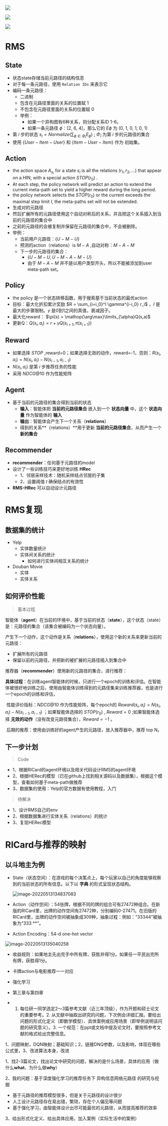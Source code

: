 <img src="http://latex.codecogs.com/gif.latex?\sqrt{\sum\limits_{i=1}^{n}(x_{i}-y_{i})^2}" />



![](http://latex.codecogs.com/gif.latex?\sqrt{\sum\limits_{i=1}^{n}(x_{i}-y_{i})^2})



![](http://latex.codecogs.com/gif.latex?\sqrt{\sum\limits_{i=1}^{n}(x_{i}-y_{i})^2})



















# RMS

## State

- 状态state存储当前元路径的结构信息
- 对于每一条元路径，使用 `Relation IDs` 来表示它
- 编码一条元路径：
  - 二进制
  - 包含在元路径里面的关系的位置赋 1
  - 不包含在元路径里面的关系的位置赋 0
  - 举例：
    - 如果一个异构图有6种关系，则分配关系ID 1-6。
    - 如果一条元路径 $\phi$：[2, 6, 4]，那么它的 $E\phi$ 为 (0, 1, 0, 1, 0, 1)
- 第 $i$ 步的状态 $s_i = Normalize(\sum_{\phi \in {\Phi_i}} E_{\phi})$  ; $\Phi_{i}$ 为第 $i$ 步的元路径的集合
- 使用 $\lbrace User-Item-User \rbrace$ 和 $\lbrace Item-User-Item \rbrace$  作为 初始集。



## Action

- the action space $A_{s_{i}}$ for a state $s_{i}$ is all the relations $(r_1,r_2,...)$ that appear on a HIN, with a special action $STOP(r_0)$ .
- At each step, the policy network will predict an action to extend the current meta-path set to yield a higher reward during the long period.
- the policy network selects the $STOP(r_{0})$ or the current exceeds the maximal step limit $I$, the meta-paths set will not be extended.
- 生成对的元路径
- 然后扩展所有的元路径使用这个自动对称后的关系，并且把这个关系插入到当前的元路径的集合中
- 之前的元路径的会被复制并保留在元路径的集合中，不会被删除。
- 举例：
  - 当前用户元路径：$\lbrace U-M-U \rbrace$ 
  - 预测的action（relations）is $M-A$ ,自动对称：$M-A-M$ 
  - 下一步的元路径的集合：
    - $\lbrace U-M-U, U-M-A-M-U \rbrace$
    - 由于 $M-A-M$ 并不是以用户类型开头，所以不能被添加到user meta-path set。



## Policy

- the policy 是一个状态转移函数，用于搜索基于当前状态的最优action
- 目标：最大化折扣累计奖励 $R = \sum_{i=i_0}^I \gamma^{i-i_0} r_i$ ，$I$ 是最大的步骤限制。$\gamma$ 是0到1之间的真值，衰减因子。
- 最大化reward： $\pi(s) = \mathop{\arg\max}\limits_{\alpha}Q(s,a)$ 
- 更新Q：$Q(s_{i},a_{i}) = r+\gamma Q(s_{i+1},\pi(s_{i+1}))$ 



## Reward

- 如果选择 $STOP$ ,reward=0；如果选择无效的动作，reward=-1，否则：$R(s_i,a_i) = N(s_i,a_i)-N(s_{i-1},a_{i-1})$ 
- $N(s_i,a_i)$ 是第 $i$ 步推荐任务的性能
- 采用 $NDCG@10$ 作为性能矩阵



## Agent

- 基于当前的元路径的集合得到当前的状态
  - **输入**：智能体把 **当前的元路径集合** 嵌入到一个 **状态向量** 中，这个 **状态向量** 作为智能体的 **输入**
  - **输出**：智能体会产生下一个关系（**relations**）
  - 得到的关系**（relations）**用于更新 **当前的元路径集合**，从而产生一个 **新的集合**



## Recommender

- **recommender**：任何基于元路径的model
- 设计了一些训练技巧来更好地训练 **HRec**
  - 1、邻居采样技术：随机采样结点邻居的子集
  - 2、设置阈值 $t$ 确保结点的有效性
- **RMS-HRec** 可以自动设计元路径

# RMS复现

## 数据集的统计

- Yelp
  - 实体数量统计
  - 实体间关系的统计
    - 如何进行实体间相互关系的统计
- Douban Movie
  - 实体
  - 实体关系

## 如何评价性能

> 基本过程

智能体（**agent**）在当前的环境中，基于当前的状态（**state**），这个状态（state）是：元路径的集合（该集合被编码为一个状态向量）。





产生下一个动作，这个动作是关系（**relations**），使用这个新的关系来更新当前的元路径：

- 扩展所有的元路径
- 保留以前的元路径，并把新的被扩展的元路径插入到集合中





推荐器（**recommender**）使用新的元路径的集合，进行推荐：	

​	**具体过程**：在训练agent智能体的时候，只进行一个epoch的训练和评估。在智能体被很好地训练之后，使用由智能体训练得到的元路径集来训练推荐器，也是进行一个epoch的训练和评估，

​	性能评价指标：$NDCG@10$ 作为性能矩阵，每个epoch的 $Reward(s_i,a_i) = N(s_i,a_i)-N(s_{i-1},a_{i-1})$ ；如果智能体选择的 $STOP(r_0)$ , $Reward = 0$ ;如果智能体选择 **无效的动作**（没有改变元路径集合），$Reward = -1$  。



​	后期的推荐：使用由训练好的agent产生的元路径，放入推荐器中，推荐 top N。

## 下一步计划

> Code

- 1、根据RlCard的agent环境以及相关代码设计RMS的agent环境
- 2、根据HERec的模型（已在github上找到相关源码以及数据集），根据这个模型，查看如何基于meta-path做推荐
- 3、数据集的使用：Yelp的官方数据有使用教程，入门

> 待解决

- 1、设计RMS自己的env
- 2、根据数据集进行实体关系（relations）的统计
- 3、复现HERec模型



# RlCard与推荐的映射

## 以斗地主为例

- State（状态空间）：在游戏的每个决策点上，每个玩家以自己的角度能够观察到的当前状态的所有信息。以下以 **字典** 的形式呈现状态结构。

  ![image-20220513134837083](https://raw.githubusercontent.com/lqyspace/mypic/master/PicBed/202205181725667.png)



- Action（动作空间）：54张牌，根据不同的牌的组合可有27472种组合。在新版的RlCard里，出牌的动作空间有27472种，分别编码0-27471。在旧版的RlCard里，出牌的动作空间被抽象成309种，抽象过程：例如：“33344”被抽象为“333 **”。
- Action Encoding：54-d one-hot vector

![image-20220513135040258](https://raw.githubusercontent.com/lqyspace/mypic/master/PicBed/202205181725488.png)



- 收益规则：如果地主先出完手中所有牌，获胜并得1分。如果任一平民出完所有牌，获胜得1分。



- 卡牌action与电影推荐一一对应
- 强化学习
- 第三章与第四章



- 1. 每位研一同学选定2～3篇参考文献（近三年顶级），作为开题和硕士论文的重要参考。2. 从文献中抽取出研究的问题，下次例会详细汇报。要给出问题的形式化定义（即数学模型）、具体案例或应用场景（即举例说明该问题的研究意义）。3. 一个规范：在ppt或文档中提及论文时，要按照参考文献的格式给出完整信息。

1、问题映射，DQN映射；基础知识；2，链接DNQ参数，以及影响，体现在哪些公式里，3、改进算法本身，改进

1、找2-3篇论文，找出论文中研究的问题，解决的是什么场景，具体的应用（做什么**what**、为什么做**why**）

2、我的问题：基于深度强化学习的推荐任务下   异构信息网络元路径    的研究与挖掘

- 基于元路径的推荐模型很多，但是关于元路径的设计很少
- 人工设计元路径存在易出错，繁琐，存在个人偏见等问题
- 基于强化学习，由智能体设计出尽可能最优的元路径，从而提高推荐的效率

3、给出形式化定义、给出具体应用，加入案例（实际生活中的案例）
